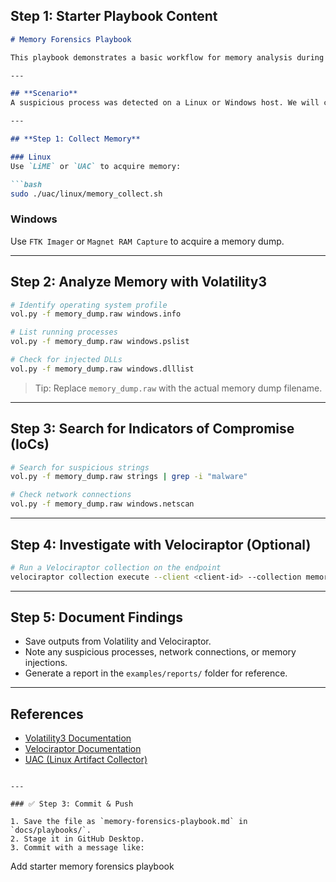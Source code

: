 ## **Step 1: Starter Playbook Content**

````markdown
# Memory Forensics Playbook

This playbook demonstrates a basic workflow for memory analysis during an incident response or threat hunting investigation.

---

## **Scenario**
A suspicious process was detected on a Linux or Windows host. We will collect memory and analyze it for malware, hidden processes, or injected code.

---

## **Step 1: Collect Memory**

### Linux
Use `LiME` or `UAC` to acquire memory:

```bash
sudo ./uac/linux/memory_collect.sh
````

### Windows

Use `FTK Imager` or `Magnet RAM Capture` to acquire a memory dump.

---

## **Step 2: Analyze Memory with Volatility3**

```bash
# Identify operating system profile
vol.py -f memory_dump.raw windows.info

# List running processes
vol.py -f memory_dump.raw windows.pslist

# Check for injected DLLs
vol.py -f memory_dump.raw windows.dlllist
```

> Tip: Replace `memory_dump.raw` with the actual memory dump filename.

---

## **Step 3: Search for Indicators of Compromise (IoCs)**

```bash
# Search for suspicious strings
vol.py -f memory_dump.raw strings | grep -i "malware"

# Check network connections
vol.py -f memory_dump.raw windows.netscan
```

---

## **Step 4: Investigate with Velociraptor (Optional)**

```bash
# Run a Velociraptor collection on the endpoint
velociraptor collection execute --client <client-id> --collection memory_artifacts
```

---

## **Step 5: Document Findings**

* Save outputs from Volatility and Velociraptor.
* Note any suspicious processes, network connections, or memory injections.
* Generate a report in the `examples/reports/` folder for reference.

---

## **References**

* [Volatility3 Documentation](https://github.com/volatilityfoundation/volatility3)
* [Velociraptor Documentation](https://docs.velociraptor.app/)
* [UAC (Linux Artifact Collector)](https://github.com/tclahr/uac)

```

---

### ✅ Step 3: Commit & Push

1. Save the file as `memory-forensics-playbook.md` in `docs/playbooks/`.  
2. Stage it in GitHub Desktop.  
3. Commit with a message like:

```

Add starter memory forensics playbook
